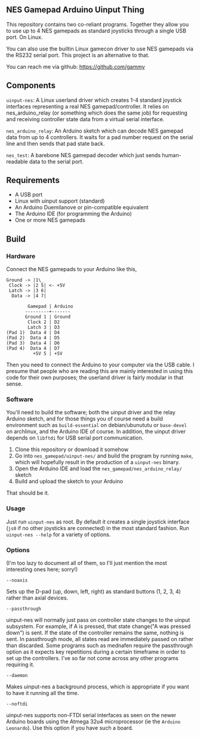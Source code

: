 NES Gamepad Arduino Uinput Thing
--------------------------------

This repository contains two co-reliant programs.
Together they allow you to use up to 4 NES gamepads as standard joysticks
through a single USB port. On Linux.

You can also use the builtin Linux gamecon driver to use NES gamepads
via the RS232 serial port. This project is an alternative to that.

You can reach me via github: https://github.com/gammy

Components
----------

`uinput-nes`: A Linux userland driver which creates 1-4 standard joystick interfaces 
representing a real NES gamepad/controller. 
It relies on nes_arduino_relay (or something which does the same job) for 
requesting and receiving controller state data from a virtual serial 
interface.

`nes_arduino_relay`: An Arduino sketch which can decode NES gamepad data from up to 4 controllers.
It waits for a pad number request on the serial line and then sends that pad
state back.

`nes_test`: A barebone NES gamepad decoder which just sends human-readable data to the
serial port.

Requirements
------------
 * A USB port
 * Linux with uinput support (standard)
 * An Arduino Duemilanove or pin-compatible equivalent
 * The Arduino IDE (for programming the Arduino)
 * One or more NES gamepads

Build
-----

### Hardware ###

Connect the NES gamepads to your Arduino like this,

	Ground -> |1\_ 
	 Clock -> |2 5| <- +5V
	 Latch -> |3 6|
	  Data -> |4 7|
	
	        Gamepad | Arduino
	       ---------+-------
	       Ground 1 | Ground
	        Clock 2 | D2
	        Latch 3 | D3
	(Pad 1)  Data 4 | D4
	(Pad 2)  Data 4 | D5
	(Pad 3)  Data 4 | D6
	(Pad 4)  Data 4 | D7
	          +5V 5 | +5V

Then you need to connect the Arduino to your computer via the USB cable.
I presume that people who are reading this are mainly interested in using this code for their own purposes; the userland driver is fairly modular in that sense.

### Software ###

You'll need to build the software; both the uinput driver and the relay Arduino sketch, and for those things you of course need a build environment such as `build-essential` on debian/ubunututu or `base-devel` on archlinux, and the Arduino IDE of course. In addition, the uinput driver depends on `libftdi` for USB serial port communication.

 1. Clone this repository or download it somehow
 2. Go into `nes_gamepad/uinput-nes/` and build the program by running `make`, which will hopefully result in the production of a `uinput-nes` binary.
 3. Open the Arduino IDE and load the `nes_gamepad/nes_arduino_relay/` sketch
 4. Build and upload the sketch to your Arduino

That should be it.

### Usage ###

Just run `uinput-nes` as root.
By default it creates a single joystick interface (`js0` if no other joysticks are connected) in the most standard fashion. Run `uinput-nes --help` for a variety of options.

### Options ###
(I'm too lazy to document all of them, so I'll just mention the most interesting ones here; sorry!)

`--noaxis`

Sets up the D-pad (up, down, left, right) as standard buttons (1, 2, 3, 4) rather than axial devices.

`--passthrough`

uinput-nes will normally just pass on controller state changes to the uinput subsystem. For example, if A is pressed, that state change("A was pressed down") is sent. If the state of the controller remains the same, nothing is sent. In passthrough mode, all states read are immediately passed on rather than discarded. Some programs such as mednafen require the passthrough option as it expects key repetitions during a certain timeframe in order to set up the controllers. I've so far not come across any other programs requiring it.

`--daemon`

Makes uinput-nes a background process, which is appropriate if you want to have it running all the time. 

`--noftdi`

uinput-nes supports non-FTDI serial interfaces as seen on the newer Arduino boards using the Atmega 32u4 microprocessor (ie the `Arduino Leonardo`). Use this option if you have such a board.

